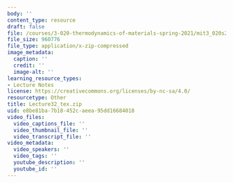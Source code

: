 ```yaml
---
body: ''
content_type: resource
draft: false
file: /courses/3-020-thermodynamics-of-materials-spring-2021/mit3_020s21_lecture32_tex.zip
file_size: 960776
file_type: application/x-zip-compressed
image_metadata:
  caption: ''
  credit: ''
  image-alt: ''
learning_resource_types:
- Lecture Notes
license: https://creativecommons.org/licenses/by-nc-sa/4.0/
resourcetype: Other
title: Lecture32_tex.zip
uid: e8be81ba-7b18-452c-aeea-95dd16684018
video_files:
  video_captions_file: ''
  video_thumbnail_file: ''
  video_transcript_file: ''
video_metadata:
  video_speakers: ''
  video_tags: ''
  youtube_description: ''
  youtube_id: ''
---
```

